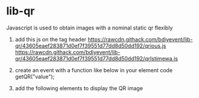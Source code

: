 # lib-qr
Javascript is used to obtain images with a nominal static qr flexibly

1. add this js on the tag header
https://rawcdn.githack.com/bdiyevent/lib-qr/43605eaef283871d0ef7f39551d77dd8d50dd192/qrious.js
https://rawcdn.githack.com/bdiyevent/lib-qr/43605eaef283871d0ef7f39551d77dd8d50dd192/qrIstimewa.js

2. create an event with a function like below in your element code
getQR("value");

3. add the following elements to display the QR image
<img id="imageQR">
